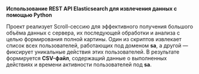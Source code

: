 **Использование REST API Elasticsearch для извлечения данных с помощью Python**  

Проект реализует Scroll-сессию для эффективного получения большого объёма данных с сервера, их последующей обработки и анализа с целью формирования полной картины.  Один из скриптов извлекает список всех пользователей, работающих под доменом **sa**, а другой — фиксирует уникальные действия этих пользователей. В результате формируется **CSV-файл**, содержащий данные о выполненных действиях и времени активности пользователей под **sa**.
